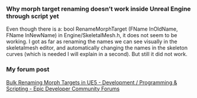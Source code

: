 ### Why morph target renaming doesn’t work inside Unreal Engine through script yet

Even though there is a: <span class="blue">bool RenameMorphTarget (FName InOldName, FName InNewName)</span> in Engine/SkeletalMesh.h, it does not seem to be working. I got as far as renaming the names we can see visually in the skeletalmesh editor, and automatically changing the names in the skeleton curves (which is needed I will explain in a second). But still it did not work. 


### My forum post
[Bulk Renaming Morph Targets in UE5 - Development / Programming & Scripting - Epic Developer Community Forums](https://forums.unrealengine.com/t/bulk-renaming-morph-targets-in-ue5/2661449)
